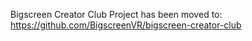 Bigscreen Creator Club Project has been moved to: 
https://github.com/BigscreenVR/bigscreen-creator-club

